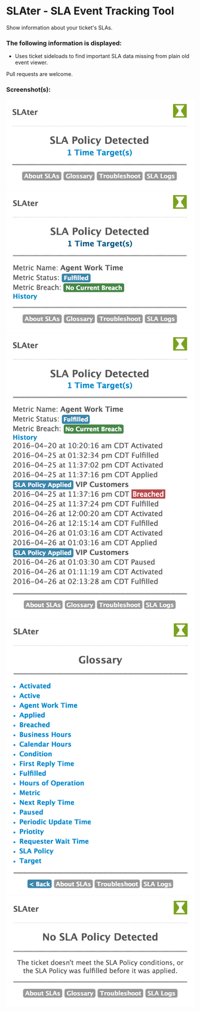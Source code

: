 # SLAter - SLA Event Tracking Tool

Show information about your ticket's SLAs.

### The following information is displayed:

* Uses ticket sideloads to find important SLA data missing from plain old event viewer.

Pull requests are welcome.

### Screenshot(s):

![Screenshot 1](assets/screenshot-1.png)
![Screenshot 2](assets/screenshot-2.png)
![Screenshot 3](assets/screenshot-3.png)
![Screenshot 4](assets/screenshot-4.png)
![Screenshot 5](assets/screenshot-5.png)